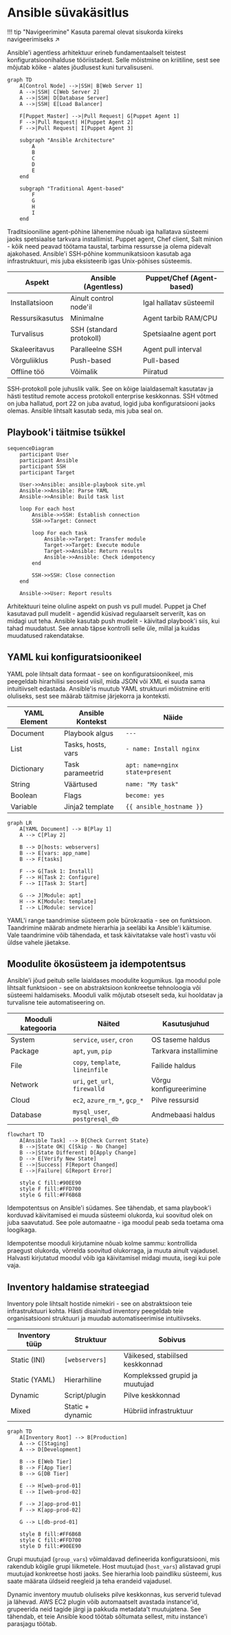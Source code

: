 # Ansible süvakäsitlus

!!! tip "Navigeerimine"
    Kasuta paremal olevat sisukorda kiireks navigeerimiseks ↗️

Ansible'i agentless arhitektuur erineb fundamentaalselt teistest konfiguratsioonihalduse tööriistadest. Selle mõistmine on kriitiline, sest see mõjutab kõike - alates jõudlusest kuni turvalisuseni.

```mermaid
graph TD
    A[Control Node] -->|SSH| B[Web Server 1]
    A -->|SSH| C[Web Server 2]
    A -->|SSH| D[Database Server]
    A -->|SSH| E[Load Balancer]
    
    F[Puppet Master] -->|Pull Request| G[Puppet Agent 1]
    F -->|Pull Request| H[Puppet Agent 2]
    F -->|Pull Request| I[Puppet Agent 3]
    
    subgraph "Ansible Architecture"
        A
        B
        C
        D
        E
    end
    
    subgraph "Traditional Agent-based"
        F
        G
        H
        I
    end
```

Traditsiooniline agent-põhine lähenemine nõuab iga hallatava süsteemi jaoks spetsiaalse tarkvara installimist. Puppet agent, Chef client, Salt minion - kõik need peavad töötama taustal, tarbima ressursse ja olema pidevalt ajakohased. Ansible'i SSH-põhine kommunikatsioon kasutab aga infrastruktuuri, mis juba eksisteerib igas Unix-põhises süsteemis.

| Aspekt | Ansible (Agentless) | Puppet/Chef (Agent-based) |
|--------|---------------------|---------------------------|
| Installatsioon | Ainult control node'il | Igal hallatav süsteemil |
| Ressursikasutus | Minimalne | Agent tarbib RAM/CPU |
| Turvalisus | SSH (standard protokoll) | Spetsiaalne agent port |
| Skaleeritavus | Paralleelne SSH | Agent pull interval |
| Võrguliiklus | Push-based | Pull-based |
| Offline töö | Võimalik | Piiratud |

SSH-protokoll pole juhuslik valik. See on kõige laialdasemalt kasutatav ja hästi testitud remote access protokoll enterprise keskkonnas. SSH võtmed on juba hallatud, port 22 on juba avatud, logid juba konfiguratsiooni jaoks olemas. Ansible lihtsalt kasutab seda, mis juba seal on.

## Playbook'i täitmise tsükkel

```mermaid
sequenceDiagram
    participant User
    participant Ansible
    participant SSH
    participant Target
    
    User->>Ansible: ansible-playbook site.yml
    Ansible->>Ansible: Parse YAML
    Ansible->>Ansible: Build task list
    
    loop For each host
        Ansible->>SSH: Establish connection
        SSH->>Target: Connect
        
        loop For each task
            Ansible->>Target: Transfer module
            Target->>Target: Execute module
            Target->>Ansible: Return results
            Ansible->>Ansible: Check idempotency
        end
        
        SSH->>SSH: Close connection
    end
    
    Ansible->>User: Report results
```

Arhitektuuri teine oluline aspekt on push vs pull mudel. Puppet ja Chef kasutavad pull mudelit - agendid küsivad regulaarselt serverilt, kas on midagi uut teha. Ansible kasutab push mudelit - käivitad playbook'i siis, kui tahad muudatust. See annab täpse kontrolli selle üle, millal ja kuidas muudatused rakendatakse.

## YAML kui konfiguratsioonikeel

YAML pole lihtsalt data formaat - see on konfiguratsioonikeel, mis peegeldab hirarhilisi seoseid viisil, mida JSON või XML ei suuda sama intuitiivselt edastada. Ansible'is muutub YAML struktuuri mõistmine eriti oluliseks, sest see määrab täitmise järjekorra ja konteksti.

| YAML Element | Ansible Kontekst | Näide |
|--------------|------------------|--------|
| Document | Playbook algus | `---` |
| List | Tasks, hosts, vars | `- name: Install nginx` |
| Dictionary | Task parameetrid | `apt: name=nginx state=present` |
| String | Väärtused | `name: "My task"` |
| Boolean | Flags | `become: yes` |
| Variable | Jinja2 template | `{{ ansible_hostname }}` |

```mermaid
graph LR
    A[YAML Document] --> B[Play 1]
    A --> C[Play 2]
    
    B --> D[hosts: webservers]
    B --> E[vars: app_name]
    B --> F[tasks]
    
    F --> G[Task 1: Install]
    F --> H[Task 2: Configure]
    F --> I[Task 3: Start]
    
    G --> J[Module: apt]
    H --> K[Module: template]
    I --> L[Module: service]
```

YAML'i range taandrimise süsteem pole bürokraatia - see on funktsioon. Taandrimine määrab andmete hierarhia ja seeläbi ka Ansible'i käitumise. Vale taandrimine võib tähendada, et task käivitatakse vale host'i vastu või üldse vahele jäetakse.

## Moodulite ökosüsteem ja idempotentsus

Ansible'i jõud peitub selle laialdases moodulite kogumikus. Iga moodul pole lihtsalt funktsioon - see on abstraktsioon konkreetse tehnoloogia või süsteemi haldamiseks. Mooduli valik mõjutab otseselt seda, kui hooldatav ja turvalisne teie automatiseering on.

| Mooduli kategooria | Näited | Kasutusjuhud |
|-------------------|--------|--------------|
| System | `service`, `user`, `cron` | OS taseme haldus |
| Package | `apt`, `yum`, `pip` | Tarkvara installimine |
| File | `copy`, `template`, `lineinfile` | Failide haldus |
| Network | `uri`, `get_url`, `firewalld` | Võrgu konfigureerimine |
| Cloud | `ec2`, `azure_rm_*`, `gcp_*` | Pilve ressursid |
| Database | `mysql_user`, `postgresql_db` | Andmebaasi haldus |

```mermaid
flowchart TD
    A[Ansible Task] --> B{Check Current State}
    B -->|State OK| C[Skip - No Change]
    B -->|State Different| D[Apply Change]
    D --> E[Verify New State]
    E -->|Success| F[Report Changed]
    E -->|Failure| G[Report Error]
    
    style C fill:#90EE90
    style F fill:#FFD700
    style G fill:#FF6B6B
```

Idempotentsus on Ansible'i südames. See tähendab, et sama playbook'i korduvad käivitamised ei muuda süsteemi olukorda, kui soovitud olek on juba saavutatud. See pole automaatne - iga moodul peab seda toetama oma loogikaga.

Idempotentse mooduli kirjutamine nõuab kolme sammu: kontrollida praegust olukorda, võrrelda soovitud olukorraga, ja muuta ainult vajadusel. Halvasti kirjutatud moodul võib iga käivitamisel midagi muuta, isegi kui pole vaja.

## Inventory haldamise strateegiad

Inventory pole lihtsalt hostide nimekiri - see on abstraktsioon teie infrastruktuuri kohta. Hästi disainitud inventory peegeldab teie organisatsiooni struktuuri ja muudab automatiseerimise intuitiivseks.

| Inventory tüüp | Struktuur | Sobivus |
|----------------|-----------|---------|
| Static (INI) | `[webservers]` | Väikesed, stabiilsed keskkonnad |
| Static (YAML) | Hierarhiline | Komplekssed grupid ja muutujad |
| Dynamic | Script/plugin | Pilve keskkonnad |
| Mixed | Static + dynamic | Hübriid infrastruktuur |

```mermaid
graph TD
    A[Inventory Root] --> B[Production]
    A --> C[Staging]
    A --> D[Development]
    
    B --> E[Web Tier]
    B --> F[App Tier]
    B --> G[DB Tier]
    
    E --> H[web-prod-01]
    E --> I[web-prod-02]
    
    F --> J[app-prod-01]
    F --> K[app-prod-02]
    
    G --> L[db-prod-01]
    
    style B fill:#FF6B6B
    style C fill:#FFD700
    style D fill:#90EE90
```

Grupi muutujad (`group_vars`) võimaldavad defineerida konfiguratsiooni, mis rakendub kõigile grupi liikmetele. Host muutujad (`host_vars`) alistavad grupi muutujad konkreetse hosti jaoks. See hierarhia loob paindliku süsteemi, kus saate määrata üldseid reegleid ja teha erandeid vajadusel.

Dynamic inventory muutub oluliseks pilve keskkonnas, kus serverid tulevad ja lähevad. AWS EC2 plugin võib automaatselt avastada instance'id, grupeerida neid tagide järgi ja pakkuda metadata't muutujatena. See tähendab, et teie Ansible kood töötab sõltumata sellest, mitu instance'i parasjagu töötab.
